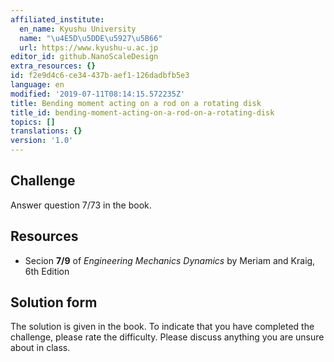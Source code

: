```yaml
---
affiliated_institute:
  en_name: Kyushu University
  name: "\u4E5D\u5DDE\u5927\u5B66"
  url: https://www.kyushu-u.ac.jp
editor_id: github.NanoScaleDesign
extra_resources: {}
id: f2e9d4c6-ce34-437b-aef1-126dadbfb5e3
language: en
modified: '2019-07-11T08:14:15.572235Z'
title: Bending moment acting on a rod on a rotating disk
title_id: bending-moment-acting-on-a-rod-on-a-rotating-disk
topics: []
translations: {}
version: '1.0'
---
```


## Challenge
Answer question 7/73 in the book.

## Resources
- Secion **7/9** of *Engineering Mechanics Dynamics* by Meriam and Kraig, 6th Edition


## Solution form
The solution is given in the book.
To indicate that you have completed the challenge, please rate the difficulty.
Please discuss anything you are unsure about in class.
